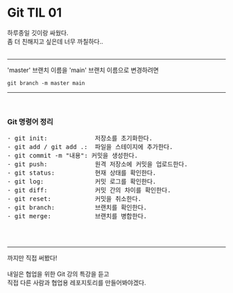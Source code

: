 
# Git TIL 01

하루종일 깃이랑 싸웠다.<br>
좀 더 친해지고 싶은데 너무 까칠하다..  
<br>

---

 'master' 브랜치 이름을 'main' 브랜치 이름으로 변경하려면
```
git branch -m master main
```

---
<br>

### Git 명령어 정리<br>
<pre>
- git init:             저장소를 초기화한다.
- git add / git add .:  파일을 스테이지에 추가한다.
- git commit -m "내용": 커밋을 생성한다.
- git push:             원격 저장소에 커밋을 업로드한다.
- git status:           현재 상태를 확인한다.
- git log:              커밋 로그를 확인한다.
- git diff:             커밋 간의 차이를 확인한다.
- git reset:            커밋을 취소한다.
- git branch:           브랜치를 확인한다.
- git merge:            브랜치를 병합한다.
</pre>
<br><br>

---

까지만 직접 써봤다!<br><br>
내일은 협업을 위한 Git 강의 특강을 듣고  
직접 다른 사람과 협업용 레포지토리를 만들어봐야겠다.

